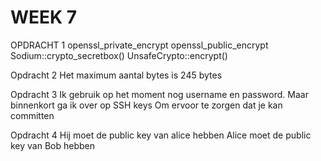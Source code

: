 # WEEK 7
OPDRACHT 1
openssl_private_encrypt
openssl_public_encrypt
Sodium::crypto_secretbox()
UnsafeCrypto::encrypt()

Opdracht 2
Het maximum aantal bytes is 245 bytes

Opdracht 3
Ik gebruik op het moment nog username en password. Maar binnenkort ga ik over op SSH keys
Om ervoor te zorgen dat je kan committen

Opdracht 4
Hij moet de public key van alice hebben
Alice moet de public key van Bob hebben